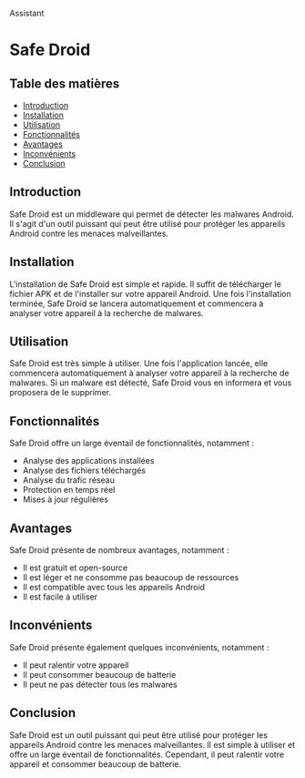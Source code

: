  Assistant
# Safe Droid 

## Table des matières

- [Introduction](#introduction)
- [Installation](#installation)
- [Utilisation](#utilisation)
- [Fonctionnalités](#fonctionnalités)
- [Avantages](#avantages)
- [Inconvénients](#inconvénients)
- [Conclusion](#conclusion)

## Introduction

Safe Droid est un middleware qui permet de détecter les malwares Android. Il s'agit d'un outil puissant qui peut être utilisé pour protéger les appareils Android contre les menaces malveillantes.

## Installation

L'installation de Safe Droid est simple et rapide. Il suffit de télécharger le fichier APK et de l'installer sur votre appareil Android. Une fois l'installation terminée, Safe Droid se lancera automatiquement et commencera à analyser votre appareil à la recherche de malwares.

## Utilisation

Safe Droid est très simple à utiliser. Une fois l'application lancée, elle commencera automatiquement à analyser votre appareil à la recherche de malwares. Si un malware est détecté, Safe Droid vous en informera et vous proposera de le supprimer.

## Fonctionnalités

Safe Droid offre un large éventail de fonctionnalités, notamment :

- Analyse des applications installées
- Analyse des fichiers téléchargés
- Analyse du trafic réseau
- Protection en temps réel
- Mises à jour régulières

## Avantages

Safe Droid présente de nombreux avantages, notamment :

- Il est gratuit et open-source
- Il est léger et ne consomme pas beaucoup de ressources
- Il est compatible avec tous les appareils Android
- Il est facile à utiliser

## Inconvénients

Safe Droid présente également quelques inconvénients, notamment :

- Il peut ralentir votre appareil
- Il peut consommer beaucoup de batterie
- Il peut ne pas détecter tous les malwares

## Conclusion

Safe Droid est un outil puissant qui peut être utilisé pour protéger les appareils Android contre les menaces malveillantes. Il est simple à utiliser et offre un large éventail de fonctionnalités. Cependant, il peut ralentir votre appareil et consommer beaucoup de batterie.


